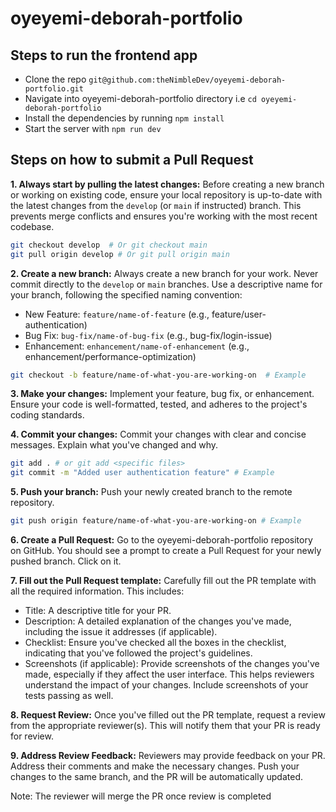 # oyeyemi-deborah-portfolio

## Steps to run the frontend app

- Clone the repo `git@github.com:theNimbleDev/oyeyemi-deborah-portfolio.git`
- Navigate into oyeyemi-deborah-portfolio directory i.e `cd oyeyemi-deborah-portfolio`
- Install the dependencies by running `npm install`
- Start the server with `npm run dev`

## Steps on how to submit a Pull Request

**1. Always start by pulling the latest changes:**
Before creating a new branch or working on existing code, ensure your local repository is up-to-date with the latest changes from the `develop` (or `main` if instructed) branch. This prevents merge conflicts and ensures you're working with the most recent codebase.

```bash
git checkout develop  # Or git checkout main
git pull origin develop # Or git pull origin main
```

**2. Create a new branch:**
Always create a new branch for your work. Never commit directly to the `develop` or `main` branches. Use a descriptive name for your branch, following the specified naming convention:

- New Feature: `feature/name-of-feature` (e.g., feature/user-authentication)
- Bug Fix: `bug-fix/name-of-bug-fix` (e.g., bug-fix/login-issue)
- Enhancement: `enhancement/name-of-enhancement` (e.g., enhancement/performance-optimization)

```bash
git checkout -b feature/name-of-what-you-are-working-on  # Example
```

**3. Make your changes:**
Implement your feature, bug fix, or enhancement. Ensure your code is well-formatted, tested, and adheres to the project's coding standards.

**4. Commit your changes:**
Commit your changes with clear and concise messages. Explain what you've changed and why.

```bash
git add . # or git add <specific files>
git commit -m "Added user authentication feature" # Example
```

**5. Push your branch:**
Push your newly created branch to the remote repository.

```bash
git push origin feature/name-of-what-you-are-working-on # Example
```

**6. Create a Pull Request:**
Go to the oyeyemi-deborah-portfolio repository on GitHub. You should see a prompt to create a Pull Request for your newly pushed branch. Click on it.

**7. Fill out the Pull Request template:**
Carefully fill out the PR template with all the required information. This includes:

- Title: A descriptive title for your PR.
- Description: A detailed explanation of the changes you've made, including the issue it addresses (if applicable).
- Checklist: Ensure you've checked all the boxes in the checklist, indicating that you've followed the project's guidelines.
- Screenshots (if applicable): Provide screenshots of the changes you've made, especially if they affect the user interface. This helps reviewers understand the impact of your changes. Include screenshots of your tests passing as well.

**8. Request Review:**
Once you've filled out the PR template, request a review from the appropriate reviewer(s). This will notify them that your PR is ready for review.

**9. Address Review Feedback:**
Reviewers may provide feedback on your PR. Address their comments and make the necessary changes. Push your changes to the same branch, and the PR will be automatically updated.

Note: The reviewer will merge the PR once review is completed

